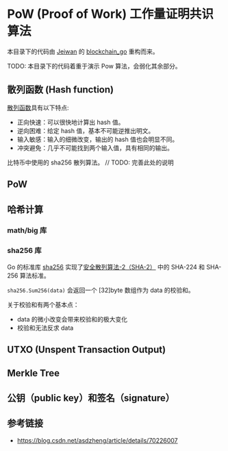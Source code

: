 # PoW (Proof of Work) 工作量证明共识算法

本目录下的代码由 [Jeiwan](https://github.com/Jeiwan) 的 [blockchain_go](https://github.com/Jeiwan/blockchain_go) 重构而来。

TODO: 本目录下的代码着重于演示 Pow 算法，会弱化其余部分。

## 散列函数 (Hash function)

[散列函数](https://zh.wikipedia.org/zh-cn/%E6%95%A3%E5%88%97%E5%87%BD%E6%95%B8)具有以下特点:

- 正向快速：可以很快地计算出 hash 值。
- 逆向困难：给定 hash 值，基本不可能逆推出明文。
- 输入敏感：输入的细微改变，输出的 hash 值也会明显不同。
- 冲突避免：几乎不可能找到两个输入值，具有相同的输出。

比特币中使用的 sha256 散列算法。 // TODO: 完善此处的说明

## PoW

## 哈希计算

### math/big 库

### sha256 库

Go 的标准库 [sha256](https://golang.org/pkg/crypto/sha256/) 实现了[安全散列算法-2（SHA-2）](https://zh.wikipedia.org/zh-cn/SHA-2) 中的 SHA-224 和 SHA-256 算法标准。

`sha256.Sum256(data)` 会返回一个 [32]byte 数组作为 data 的校验和。

关于校验和有两个基本点：

- data 的微小改变会带来校验和的极大变化
- 校验和无法反求 data

<!-- ### encoding/binary -->

## UTXO (Unspent Transaction Output)

## Merkle Tree

## 公钥（public key）和签名（signature）

## 参考链接

- <https://blog.csdn.net/asdzheng/article/details/70226007>